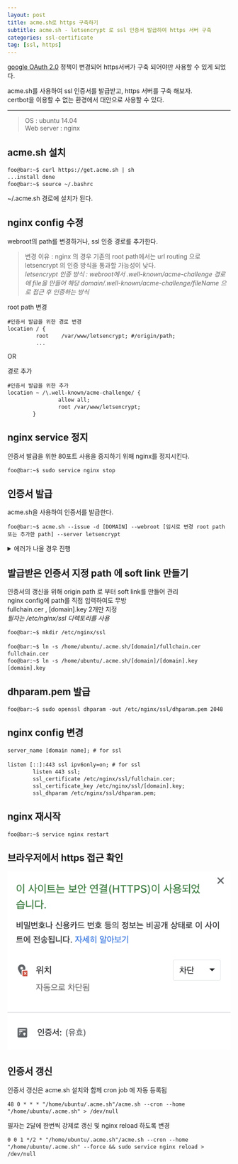 ```yaml
---
layout: post
title: acme.sh로 https 구축하기
subtitle: acme.sh - letsencrypt 로 ssl 인증서 발급하여 https 서버 구축
categories: ssl-certificate
tag: [ssl, https]
---
```


[google OAuth 2.0](https://developers.google.com/identity/protocols/oauth2/policies?hl=ko#secure-response-handling) 정책이 변경되어 https서버가 구축 되어야만 사용할 수 있게 되었다.



acme.sh를 사용하여 ssl 인증서를 발급받고, https 서버를 구축 해보자.  
certbot을 이용할 수 없는 환경에서 대안으로 사용할 수 있다.

---  
>OS : ubuntu 14.04  
>Web server : nginx


## acme.sh 설치

```console
foo@bar:~$ curl https://get.acme.sh | sh
...install done
foo@bar:~$ source ~/.bashrc
```
~/.acme.sh 경로에 설치가 된다.  


## nginx config 수정
webroot의 path를 변경하거나, ssl 인증 경로를 추가한다.  
>변경 이유 : nginx 의 경우 기존의 root path에서는 url routing 으로  letsencrypt 의 인증 방식을 통과할 가능성이 낮다.  
>_letsencrypt 인증 방식 : webroot에서 .well-known/acme-challenge 경로에 file을 만들어 해당 domain/.well-known/acme-challenge/fileName 으로 접근 후 인증하는 방식_

root path 변경  
```plaintext
#인증서 발급을 위한 경로 변경
location / {
         root    /var/www/letsencrypt; #/origin/path;
         ...
```

OR  

경로 추가
```plaintext
#인증서 발급을 위한 추가
location ~ /\.well-known/acme-challenge/ {
                allow all;
                root /var/www/letsencrypt;
        }
```


## nginx service 정지
인증서 발급을 위한 80포트 사용을 중지하기 위해 nginx를 정지시킨다.

```console
foo@bar:~$ sudo service nginx stop
```

## 인증서 발급
acme.sh을 사용하여 인증서를 발급한다.
```console
foo@bar:~$ acme.sh --issue -d [DOMAIN] --webroot [임시로 변경 root path 또는 추가한 path] --server letsencrypt
```

<details>
<summary>에러가 나올 경우 진행</summary>

command 실행 시, 아래와 같은 오류가 출력되고,

<pre lang="console">
Please refer to https://curl.haxx.se/libcurl/c/libcurl-errors.html for error code: 60  
Can not init api for: https://acme-v02.api.letsencrypt.org/directory.
</pre>

https://acme-v02.api.letsencrypt.org/directory 로  curl 날렸을 때, 아래와 같은 오류가 나올 경우  

<pre lang="console">
curl: (60) SSL certificate problem: unable to get local issuer certificate
</pre>

<br><br>

curl 공식 홈페이지에서 인증서를 받고,  

<pre lang="console">
wget --no-check-certificate https://curl.haxx.se/ca/cacert.pem
</pre>  

acme.sh script 에서 curl을 사용하는 곳(1769 line) command에 <code>--cacert [path]/cacert.pem</code>  추가  

<pre lang="shell">
_ACME_CURL="curl --silent --dump-header $HTTP_HEADER --cacert /home/ubuntu/cacert.pem"
</pre>
  
  
</details>


## 발급받은 인증서 지정 path 에 soft link 만들기
인증서의 갱신을 위해 origin path 로 부터 soft link를 만들어 관리  
nginx config에 path를 직접 입력하여도 무방  
fullchain.cer , [domain].key  2개만 지정  
_필자는 /etc/nginx/ssl 디렉토리를 사용_
```console
foo@bar:~$ mkdir /etc/nginx/ssl

foo@bar:~$ ln -s /home/ubuntu/.acme.sh/[domain]/fullchain.cer fullchain.cer
foo@bar:~$ ln -s /home/ubuntu/.acme.sh/[domain]/[domain].key [domain].key
```

## dhparam.pem 발급
```console
foo@bar:~$ sudo openssl dhparam -out /etc/nginx/ssl/dhparam.pem 2048
```

## nginx config 변경
```plaintext
server_name [domain name]; # for ssl

listen [::]:443 ssl ipv6only=on; # for ssl
        listen 443 ssl;
        ssl_certificate /etc/nginx/ssl/fullchain.cer;
        ssl_certificate_key /etc/nginx/ssl/[domain].key;
        ssl_dhparam /etc/nginx/ssl/dhparam.pem;
```

## nginx 재시작
```console
foo@bar:~$ service nginx restart
```

## 브라우저에서 https 접근 확인
![browser_https](/assets/images/browser_https.png)

## 인증서 갱신
인증서 갱신은 acme.sh 설치와 함께 cron job 에 자동 등록됨
```plaintext
48 0 * * * "/home/ubuntu/.acme.sh"/acme.sh --cron --home "/home/ubuntu/.acme.sh" > /dev/null
```

필자는 2달에 한번씩 강제로 갱신 및 nginx reload 하도록 변경
```plaintext
0 0 1 */2 * "/home/ubuntu/.acme.sh"/acme.sh --cron --home "/home/ubuntu/.acme.sh" --force && sudo service nginx reload > /dev/null
```
